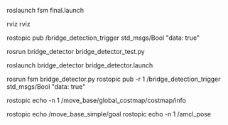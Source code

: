 roslaunch fsm final.launch

rviz rviz

rostopic pub /bridge_detection_trigger std_msgs/Bool "data: true"



rosrun  bridge_detector bridge_detector_test.py



roslaunch bridge_detector bridge_detector.launch



rosrun fsm bridge_detector.py 
rostopic pub -r 1 /bridge_detection_trigger std_msgs/Bool "data: true"



rostopic echo -n 1 /move_base/global_costmap/costmap/info


rostopic echo /move_base_simple/goal 
rostopic echo -n 1 /amcl_pose

